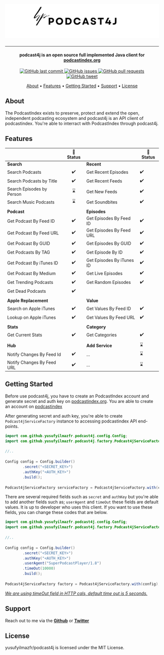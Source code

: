 <h1 align="center">
<img title="" src="./img/podcast4j.png" alt=" " data-align="center" width="514">
</h1>

<hr/>
<h4 align="center">
podcast4j is an open source full implemented Java client for <a href="https://podcastindex.org/" target="_blank">podcastindex.org</a>
</h4>

<p align="center">
    <a href="https://github.com/yusufyilmazfr/podcast4j/commits/main">
    <img src="https://img.shields.io/github/last-commit/yusufyilmazfr/podcast4j.svg?style=flat-square&logo=github&logoColor=white"
         alt="GitHub last commit">
    <a href="https://github.com/yusufyilmazfr/podcast4j/issues">
    <img src="https://img.shields.io/github/issues-raw/yusufyilmazfr/podcast4j.svg?style=flat-square&logo=github&logoColor=white"
         alt="GitHub issues">
    <a href="https://github.com/yusufyilmazfr/podcast4j/pulls">
    <img src="https://img.shields.io/github/issues-pr-raw/yusufyilmazfr/podcast4j.svg?style=flat-square&logo=github&logoColor=white"
         alt="GitHub pull requests">
    <a href="https://twitter.com/intent/tweet?text=try awesome podcast4j Java library for accessing podcastindex database. yusufyilmazfr/podcast4j:&url=https://github.com/yusufyilmazfr/podcast4j">
    <img src="https://img.shields.io/twitter/url/https/github.com/yusufyilmazfr/podcast4j?style=flat-square&logo=twitter"
         alt="GitHub tweet">
</p>

<p align="center">
  <a href="#about">About</a> •
  <a href="#features">Features</a> •
  <a href="#getting-started">Getting Started</a> •
  <a href="#support">Support</a> •
  <a href="#license">License</a>
</p>

## About

The PodcastIndex exists to preserve, protect and extend the open, independent podcasting ecosystem and podcast4j is an API client of podcastindex. You're able to interract with PodcastIndex through podcast4j.

## Features

|                            | 🔰 Status |                           | 🔰 Status |
| -------------------------- |:---------:| ------------------------- | --------- |
| **Search**                 |           | **Recent**                |           |
| Search Podcasts            | ✔️        | Get Recent Episodes       | ✔️        |
| Search Podcasts by Title   | ✔️        | Get Recent Feeds          | ✔️        |
| Search Episodes by Person  | ⌛         | Get New Feeds             | ✔️        |
| Search Music Podcasts      | ⌛         | Get Soundbites            | ✔️        |
|                            |           |                           |           |
| **Podcast**                |           | **Episodes**              |           |
| Get Podcast By Feed ID     | ✔️        | Get Episodes By Feed ID   | ✔️        |
| Get Podcast By Feed URL    | ✔️        | Get Episodes By Feed URL  | ✔️        |
| Get Podcast By GUID        | ✔️        | Get Episodes By GUID      | ✔️        |
| Get Podcasts By TAG        | ✔️        | Get Episode By ID         | ✔️        |
| Get Podcast By iTunes ID   | ✔️        | Get Episodes By iTunes ID | ✔️        |
| Get Podcast By Medium      | ✔️        | Get Live Episodes         | ✔️        |
| Get Trending Podcasts      | ✔️        | Get Random Episodes       | ✔️        |
| Get Dead Podcasts          | ✔️        |                           |           |
|                            |           |                           |           |
| **Apple Replacement**      |           | **Value**                 |           |
| Search on Apple iTunes     | ✔️        | Get Values By Feed ID     | ✔️        |
| Lookup on Apple iTunes     | ✔️        | Get Values By Feed URL    | ✔️        |
|                            |           |                           |           |
| **Stats**                  |           | **Category**              |           |
| Get Current Stats          | ✔️        | Get Categories            | ✔️        |
|                            |           |                           |           |
| **Hub**                    |           | **Add Service**           | ⌛         |
| Notify Changes By Feed Id  | ✔️        | ...                       | ⌛         |
| Notify Changes By Feed URL | ✔️        | ...                       | ⌛         |

## Getting Started

Before use podcast4j, you have to create an PodcastIndex account and generate secret and auth key on [podcastindex.org](https://podcastindex.org/). You are able to create an account on [podcastindex](https://api.podcastindex.org/)

After generating secret and auth key, you're able to create `Podcast4jServiceFactory` instance to accessing podcastindex API end-points.

```java
import com.github.yusufyilmazfr.podcast4j.config.Config;
import com.github.yusufyilmazfr.podcast4j.factory.Podcast4jServiceFactory;

//..

Config config = Config.builder()
        .secret("<SECRET_KEY>")
        .authKey("<AUTH_KEY>")
        .build();

Podcast4jServiceFactory serviceFactory = Podcast4jServiceFactory.with(config);
```

There are several required fields such as `secret` and `authKey` but you're able to add another fields such as; `userAgent` and `timeOut` these fields are default values. It is up to developer who uses this client. If you want to use these fields, you can change these codes that are below.

```java
import com.github.yusufyilmazfr.podcast4j.config.Config;
import com.github.yusufyilmazfr.podcast4j.factory.Podcast4jServiceFactory;

//..

Config config = Config.builder()
        .secret("<SECRET_KEY>")
        .authKey("<AUTH_KEY>")
        .userAgent("SuperPodcastPlayer/1.8")
        .timeOut(10000)
        .build();

Podcast4jServiceFactory factory = Podcast4jServiceFactory.with(config);
```

<u>*We are using timeOut field in HTTP cals, default time out is 5 seconds.*</u>

## Support

Reach out to me via the [**Github**](https://github.com/yusufyilmazfr) or [**Twitter**](https://twitter.com/yusufyilmazfr)

## License

yusufyilmazfr/podcast4j is licensed under the MIT License.